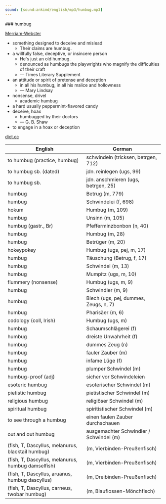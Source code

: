 ```yaml
---
sound: [sound:ankimd/english/mp3/humbug.mp3]
---
```


\### humbug

[Merriam-Webster](https://www.merriam-webster.com/dictionary/humbug)

- something designed to deceive and mislead
    - Their claims are humbug.
- a willfully false, deceptive, or insincere person
    - He's just an old humbug.
    - denounced as humbugs the playwrights who magnify the difficulties of their craft
    - — Times Literary Supplement
- an attitude or spirit of pretense and deception
    - in all his humbug, in all his malice and hollowness
    - — Mary Lindsay
- nonsense, drivel
    - academic humbug
- a hard usually peppermint-flavored candy
- deceive, hoax
    - humbugged by their doctors
    - — G. B. Shaw
- to engage in a hoax or deception

[dict.cc](https://www.dict.cc/humbug)

| English        | German       |
| -------------- | ------------ |
| to humbug (practice, humbug) | schwindeln (tricksen, betrgen, 712) |
| to humbug sb. (dated) | jdn. reinlegen (ugs, 99) |
| to humbug sb. | jdn. anschmieren (ugs, betrgen, 25) |
| humbug | Betrug (m, 779) |
| humbug | Schwindelei (f, 698) |
| hokum | Humbug (m, 109) |
| humbug | Unsinn (m, 105) |
| humbug (gastr., Br) | Pfefferminzbonbon (n, 40) |
| humbug | Humbug (m, 28) |
| humbug | Betrüger (m, 20) |
| hokeypokey | Humbug (ugs, pej, m, 17) |
| humbug | Täuschung (Betrug, f, 17) |
| humbug | Schwindel (m, 13) |
| humbug | Mumpitz (ugs, m, 10) |
| flummery (nonsense) | Humbug (ugs, m, 9) |
| humbug | Schwindler (m, 9) |
| humbug | Blech (ugs, pej, dummes, Zeugs, n, 7) |
| humbug | Pharisäer (m, 6) |
| codology (coll, Irish) | Humbug (ugs, m) |
| humbug | Schaumschlägerei (f) |
| humbug | dreiste Unwahrheit (f) |
| humbug | dummes Zeug (n) |
| humbug | fauler Zauber (m) |
| humbug | infame Lüge (f) |
| humbug | plumper Schwindel (m) |
| humbug-proof (adj) | sicher vor Schwindeleien |
| esoteric humbug | esoterischer Schwindel (m) |
| pietistic humbug | pietistischer Schwindel (m) |
| religious humbug | religiöser Schwindel (m) |
| spiritual humbug | spiritistischer Schwindel (m) |
| to see through a humbug | einen faulen Zauber durchschauen |
| out and out humbug | ausgemachter Schwindler / Schwindel (m) |
|  (fish, T, Dascyllus, melanurus, blacktail humbug) |  (m, Vierbinden-Preußenfisch) |
|  (fish, T, Dascyllus, melanurus, humbug damselfish) |  (m, Vierbinden-Preußenfisch) |
|  (fish, T, Dascyllus, aruanus, humbug dascyllus) |  (m, Dreibinden-Preußenfisch) |
|  (fish, T, Dascyllus, carneus, twobar humbug) |  (m, Blauflossen-Mönchfisch) |
